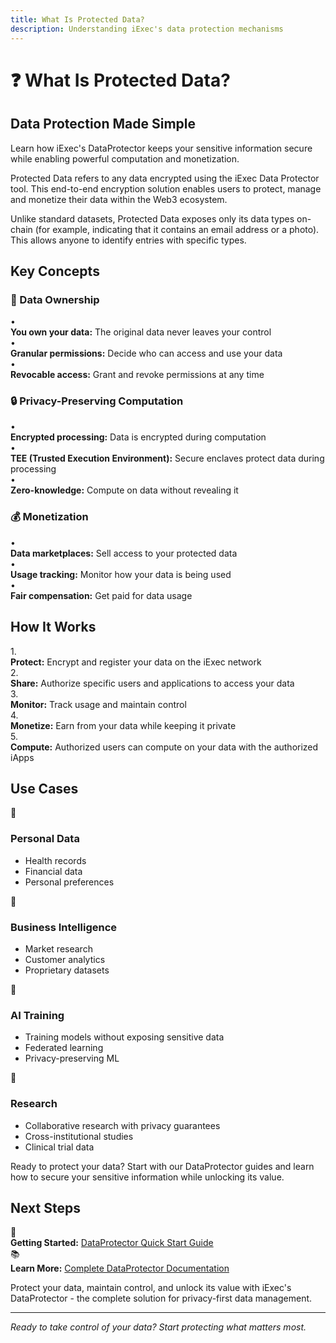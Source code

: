 ```yaml
---
title: What Is Protected Data?
description: Understanding iExec's data protection mechanisms
---
```


# ❓ What Is Protected Data?

<div class="bg-gradient-to-r from-[#fcd15a] to-[#ffad4d] rounded-[6px] px-8 pb-4 text-gray-800 max-w-3xl mx-auto mb-6">
  <h2 class="text-2xl font-bold mt-0 border-none!">Data Protection Made Simple</h2>
  <p>Learn how iExec's DataProtector keeps your sensitive information secure while enabling powerful computation and monetization.</p>
</div>

Protected Data refers to any data encrypted using the iExec Data Protector tool.
This end-to-end encryption solution enables users to protect, manage and
monetize their data within the Web3 ecosystem.

<div class="bg-gradient-to-r from-purple-400/10 to-purple-400/5 rounded-[6px] p-6 border-l-4 border-fuchsia-700 mb-6">
  <p class="m-0!">Unlike standard datasets, Protected Data exposes only its <span class="text-fuchsia-700 font-semibold">data types on-chain</span> (for example, indicating that it contains an email address or a photo). This allows anyone to <span class="text-fuchsia-700 font-semibold">identify entries with specific types</span>.</p>
</div>

## Key Concepts

### 👑 Data Ownership

<div class="mb-4"></div>

<div class="bg-[var(--vp-c-bg-soft)] rounded-[6px] p-6 mb-6">
  <div class="flex flex-col gap-3">
    <div class="flex items-center gap-3">
      <span>•</span>
      <div>
        <strong>You own your data:</strong> The original data never leaves your control
      </div>
    </div>
    <div class="flex items-center gap-3">
      <span>•</span>
      <div>
        <strong>Granular permissions:</strong> Decide who can access and use your data
      </div>
    </div>
    <div class="flex items-center gap-3">
      <span>•</span>
      <div>
        <strong>Revocable access:</strong> Grant and revoke permissions at any time
      </div>
    </div>
  </div>
</div>

### 🔒 Privacy-Preserving Computation

<div class="mb-4"></div>

<div class="bg-[var(--vp-c-bg-soft)] rounded-[6px] p-6 mb-6">
  <div class="flex flex-col gap-3">
    <div class="flex items-center gap-3">
      <span>•</span>
      <div>
        <strong>Encrypted processing:</strong> Data is encrypted during computation
      </div>
    </div>
    <div class="flex items-center gap-3">
      <span>•</span>
      <div>
        <strong>TEE (Trusted Execution Environment):</strong> Secure enclaves protect data during processing
      </div>
    </div>
    <div class="flex items-center gap-3">
      <span>•</span>
      <div>
        <strong>Zero-knowledge:</strong> Compute on data without revealing it
      </div>
    </div>
  </div>
</div>

### 💰 Monetization

<div class="mb-4"></div>

<div class="bg-[var(--vp-c-bg-soft)] rounded-[6px] p-6 mb-6">
  <div class="flex flex-col gap-3">
    <div class="flex items-center gap-3">
      <span>•</span>
      <div>
        <strong>Data marketplaces:</strong> Sell access to your protected data
      </div>
    </div>
    <div class="flex items-center gap-3">
      <span>•</span>
      <div>
        <strong>Usage tracking:</strong> Monitor how your data is being used
      </div>
    </div>
    <div class="flex items-center gap-3">
      <span>•</span>
      <div>
        <strong>Fair compensation:</strong> Get paid for data usage
      </div>
    </div>
  </div>
</div>

## How It Works

<div class="bg-[var(--vp-c-bg-soft)] rounded-[6px] p-6 mb-6">
  <div class="flex flex-col gap-4">
    <div class="flex items-center gap-3">
      <span class="text-xl font-bold text-fuchsia-700">1.</span>
      <div>
        <strong>Protect:</strong> Encrypt and register your data on the iExec network
      </div>
    </div>
    <div class="flex items-center gap-3">
      <span class="text-xl font-bold text-fuchsia-700">2.</span>
      <div>
        <strong>Share:</strong> Authorize specific users and applications to access your data
      </div>
    </div>
    <div class="flex items-center gap-3">
      <span class="text-xl font-bold text-fuchsia-700">3.</span>
      <div>
        <strong>Monitor:</strong> Track usage and maintain control
      </div>
    </div>
    <div class="flex items-center gap-3">
      <span class="text-xl font-bold text-fuchsia-700">4.</span>
      <div>
        <strong>Monetize:</strong> Earn from your data while keeping it private
      </div>
    </div>
     <div class="flex items-center gap-3">
      <span class="text-xl font-bold text-fuchsia-700">5.</span>
      <div>
        <strong>Compute:</strong> Authorized users can compute on your data with the authorized iApps
      </div>
    </div>
  </div>
</div>

## Use Cases

<div class="grid grid-cols-1 md:grid-cols-2 gap-6 my-6">
  <div class="bg-[var(--vp-c-bg-soft)] rounded-[6px] p-6 flex flex-col gap-2">
    <div class="flex items-baseline gap-2 text-lg">
      <span>👤</span>
      <h3 class="font-semibold m-0!">Personal Data</h3>
    </div>
    <ul class="list-disc ml-6">
      <li>Health records</li>
      <li>Financial data</li>
      <li>Personal preferences</li>
    </ul>
  </div>

  <div class="bg-[var(--vp-c-bg-soft)] rounded-[6px] p-6 flex flex-col gap-2">
    <div class="flex items-baseline gap-2 text-lg">
      <span>🏢</span>
      <h3 class="font-semibold m-0!">Business Intelligence</h3>
    </div>
    <ul class="list-disc ml-6">
      <li>Market research</li>
      <li>Customer analytics</li>
      <li>Proprietary datasets</li>
    </ul>
  </div>

  <div class="bg-[var(--vp-c-bg-soft)] rounded-[6px] p-6 flex flex-col gap-2">
    <div class="flex items-baseline gap-2 text-lg">
      <span>🤖</span>
      <h3 class="font-semibold m-0!">AI Training</h3>
    </div>
    <ul class="list-disc ml-6">
      <li>Training models without exposing sensitive data</li>
      <li>Federated learning</li>
      <li>Privacy-preserving ML</li>
    </ul>
  </div>

  <div class="bg-[var(--vp-c-bg-soft)] rounded-[6px] p-6 flex flex-col gap-2">
    <div class="flex items-baseline gap-2 text-lg">
      <span>🔬</span>
      <h3 class="font-semibold m-0!">Research</h3>
    </div>
    <ul class="list-disc ml-6">
      <li>Collaborative research with privacy guarantees</li>
      <li>Cross-institutional studies</li>
      <li>Clinical trial data</li>
    </ul>
  </div>
</div>

<div class="bg-gradient-to-r from-green-400/10 to-green-400/5 rounded-[6px] p-6 border-l-4 border-green-600 mb-6">
  <p class="m-0!">Ready to protect your data? Start with our <span class="text-green-700 font-semibold">DataProtector guides</span> and learn how to secure your sensitive information while unlocking its value.</p>
</div>

## Next Steps

<div class="bg-[var(--vp-c-bg-soft)] rounded-[6px] p-6 mb-6">
  <div class="flex flex-col gap-4">
    <div class="flex items-start gap-3">
      <span class="text-xl">🚀</span>
      <div>
        <strong>Getting Started:</strong> <a href="/manage-data/dataProtector/getting-started" class="text-fuchsia-700 hover:text-fuchsia-600">DataProtector Quick Start Guide</a>
      </div>
    </div>
    <div class="flex items-start gap-3">
      <span class="text-xl">📚</span>
      <div>
        <strong>Learn More:</strong> <a href="/manage-data/guides" class="text-fuchsia-700 hover:text-fuchsia-600">Complete DataProtector Documentation</a>
      </div>
    </div>
  </div>
</div>

<div class="bg-gradient-to-r from-blue-400/10 to-blue-400/5 rounded-[6px] p-6 border-l-4 border-blue-600 mb-6">
  <p class="m-0!">Protect your data, maintain control, and unlock its value with iExec's <span class="text-blue-700 font-semibold">DataProtector</span> - the complete solution for privacy-first data management.</p>
</div>

---

_Ready to take control of your data? Start protecting what matters most._
